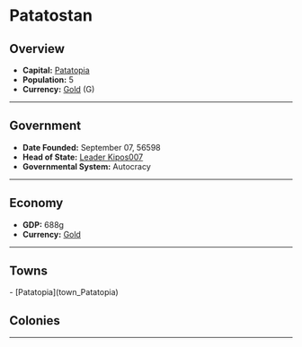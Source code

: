 <!--UNDEDITED FILE, remove this entire line if this file has been edited!-->
# <!--NAME-->Patatostan<!--NAME-->

## Overview

- **Capital:** <!--CAPITAL_LINK-->[Patatopia](Patatopia_town)<!--CAPITAL_LINK-->
- **Population:** <!--POPULATION-->5<!--POPULATION-->
- **Currency:** <!--CURRENCY_LINK-->[Gold](Gold_currency)<!--CURRENCY_LINK--> (<!--CURRENCY_ABV-->G<!--CURRENCY_ABV-->)

---

## Government

- **Date Founded:** <!--FOUNDED-->September 07, 56598<!--FOUNDED-->
- **Head of State:** <!--LEADER_TITLE_LINK-->[Leader Kipos007](Kipos007_user)<!--LEADER_TITLE_LINK-->
- **Governmental System:** <!--GOVERNMENT-->Autocracy<!--GOVERNMENT-->

---

## Economy

- **GDP:** <!--GDP-->688g<!--GDP-->
- **Currency:** <!--CURRENCY_LINK-->[Gold](Gold_currency)<!--CURRENCY_LINK-->

---

## Towns

<!--TOWNS-->- [Patatopia](town_Patatopia)<!--TOWNS-->

## Colonies

<!--COLONIES--><!--COLONIES-->

---